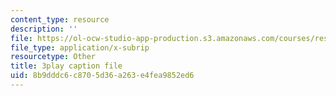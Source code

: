 ```yaml
---
content_type: resource
description: ''
file: https://ol-ocw-studio-app-production.s3.amazonaws.com/courses/res-3-003-learn-to-build-your-own-videogame-with-the-unity-game-engine-and-microsoft-kinect-january-iap-2017/8b9dddc6c8705d36a263e4fea9852ed6_apbCAHH7Ml4.vtt
file_type: application/x-subrip
resourcetype: Other
title: 3play caption file
uid: 8b9dddc6-c870-5d36-a263-e4fea9852ed6
---
```

